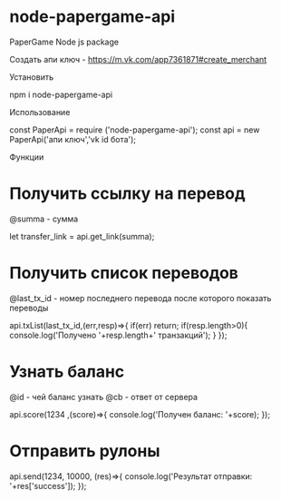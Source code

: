 # node-papergame-api
PaperGame Node js package


Создать апи ключ - https://m.vk.com/app7361871#create_merchant

Установить

npm i node-papergame-api


Использование

const PaperApi = require ('node-papergame-api');
const api = new PaperApi('апи ключ','vk id бота');

Функции

# Получить ссылку на перевод
@summa - сумма

let transfer_link = api.get_link(summa);


# Получить список переводов
@last_tx_id - номер последнего перевода после которого показать переводы

api.txList(last_tx_id,(err,resp)=>{
if(err) return;
if(resp.length>0){
  console.log('Получено '+resp.length+' транзакций');
}
});

# Узнать баланс

@id - чей баланс узнать
@cb - ответ от сервера

  api.score(1234 ,(score)=>{
    console.log('Получен баланс: '+score);
  });

# Отправить рулоны

api.send(1234, 10000, (res)=>{
  console.log('Результат отправки: '+res['success']);
});
